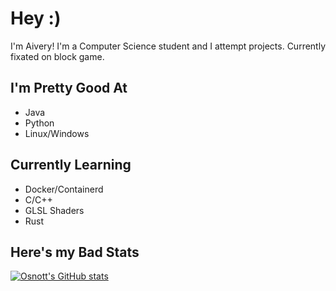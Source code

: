 # Hey :)

I'm Aivery! I'm a Computer Science student and I attempt projects. Currently fixated on block game.

## I'm Pretty Good At
- Java
- Python
- Linux/Windows

## Currently Learning
- Docker/Containerd
- C/C++
- GLSL Shaders
- Rust

## Here's my Bad Stats

[![Osnott's GitHub stats](https://github-readme-stats.vercel.app/api?username=osnott&show_icons=true&theme=dark)](https://github.com/anuraghazra/github-readme-stats)
